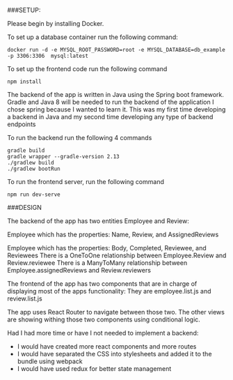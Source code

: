 

###SETUP:

Please begin by installing Docker.

To set up a database container run the following command:

```docker run -d -e MYSQL_ROOT_PASSWORD=root -e MYSQL_DATABASE=db_example -p 3306:3306  mysql:latest```

To set up the frontend code run the following command

```npm install```



The backend of the app is written in Java using the Spring boot framework.
Gradle and Java 8 will be needed to run the backend of the application
I chose spring because I wanted to learn it. This was my first time developing a backend in Java
and my second time developing any type of backend endpoints

To run the backend run the following 4 commands

```
gradle build
gradle wrapper --gradle-version 2.13
./gradlew build
./gradlew bootRun
```


To run the frontend server, run the following command

```npm run dev-serve```

###DESIGN

The backend of the app has two entities Employee and Review: 

 Employee which has the properties: Name, Review, and AssignedReviews

Employee which has the properties: Body, Completed, Reviewee, and Reviewees
There is a OneToOne relationship between Employee.Review and Review.reviewee
There is a ManyToMany relationship between Employee.assignedReviews and Review.reviewers

The frontend of the app has two components that are in charge of displaying most of the
apps functionality: They are employee.list.js and review.list.js

The app uses React Router to navigate between those two. The other views are showing withing those two components
using conditional logic.

Had I had more time or have I not needed to implement a backend:
* I would have created more react components and more routes
* I would have separated the CSS into stylesheets and added it to the bundle using webpack
* I would have used redux for better state management





